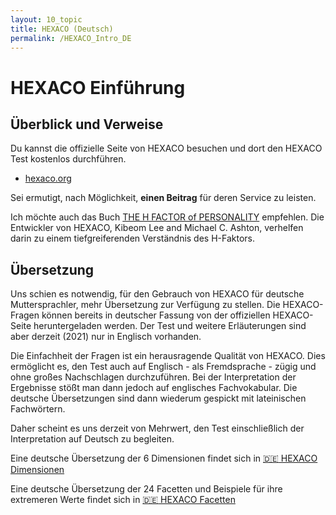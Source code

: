 ```yaml
---
layout: 10_topic
title: HEXACO (Deutsch)
permalink: /HEXACO_Intro_DE
---
```


# HEXACO Einführung

## Überblick und Verweise

Du kannst die offizielle Seite von HEXACO besuchen und dort den HEXACO Test kostenlos durchführen. 

- [hexaco.org](http://hexaco.org/)

Sei ermutigt, nach Möglichkeit, **einen Beitrag** für deren Service zu leisten.

Ich möchte auch das Buch [THE H FACTOR of PERSONALITY](https://www.amazon.com/-/de/dp/1554588340/ref=sr_1_1?__mk_de_DE=%C3%85M%C3%85%C5%BD%C3%95%C3%91&dchild=1&keywords=the+h+factor&qid=1616861450&sr=8-1) empfehlen. Die Entwickler von HEXACO, Kibeom Lee and Michael C. Ashton, verhelfen darin zu einem tiefgreiferenden Verständnis des H-Faktors. 

## Übersetzung

Uns schien es notwendig, für den Gebrauch von HEXACO für deutsche Muttersprachler, mehr Übersetzung zur Verfügung zu stellen. Die HEXACO-Fragen können bereits in deutscher Fassung von der offiziellen HEXACO-Seite heruntergeladen werden. Der Test und weitere Erläuterungen sind aber derzeit (2021) nur in Englisch vorhanden.

Die Einfachheit der Fragen ist ein herausragende Qualität von HEXACO. Dies ermöglicht es, den Test auch auf Englisch - als Fremdsprache - zügig und ohne großes Nachschlagen durchzuführen. Bei der Interpretation der Ergebnisse stößt man dann jedoch auf englisches Fachvokabular. Die deutsche Übersetzungen sind dann wiederum gespickt mit lateinischen Fachwörtern.

Daher scheint es uns derzeit von Mehrwert, den Test einschließlich der Interpretation auf Deutsch zu begleiten.

Eine deutsche Übersetzung der 6 Dimensionen findet sich in [:de: HEXACO Dimensionen](dimensions_DE)

Eine deutsche Übersetzung der 24 Facetten und Beispiele für ihre extremeren Werte findet sich in [:de: HEXACO Facetten](facetten_DE)
